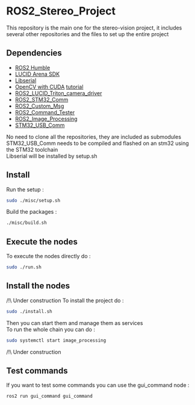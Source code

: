 # ROS2_Stereo_Project

This repository is the main one for the stereo-vision project, it includes several other repositories and the files to set up the entire project

## Dependencies

- [ROS2 Humble](https://docs.ros.org/en/humble/index.html)
- [LUCID Arena SDK](https://thinklucid.com/downloads-hub/)
- [Libserial](https://github.com/crayzeewulf/libserial)
- [OpenCV with CUDA](https://opencv.org/) [tutorial](https://medium.com/@amosstaileyyoung/build-opencv-with-dnn-and-cuda-for-gpu-accelerated-face-detection-27a3cdc7e9ce)
- [ROS2_LUCID_Triton_camera_driver](https://github.com/The-Last-Resort-FR/ROS2_LUCID_Triton_camera_driver)
- [ROS2_STM32_Comm](https://github.com/The-Last-Resort-FR/ROS2_STM32_Comm)
- [ROS2_Custom_Msg](https://github.com/The-Last-Resort-FR/ROS2_Custom_Msg)
- [ROS2_Command_Tester](https://github.com/The-Last-Resort-FR/ROS2_Command_Tester)
- [ROS2_Image_Processing](https://github.com/The-Last-Resort-FR/ROS2_Image_Processing)
- [STM32_USB_Comm](https://github.com/The-Last-Resort-FR/STM32_USB_Comm)  
  
No need to clone all the repositories, they are included as submodules  
STM32_USB_Comm needs to be compiled and flashed on an stm32 using the STM32 toolchain  
Libserial will be installed by setup.sh

## Install

Run the setup :  
```bash
sudo ./misc/setup.sh
```
Build the packages :  
```bash
./misc/build.sh
```

## Execute the nodes

To execute the nodes directly do :
```bash
sudo ./run.sh
```

## Install the nodes

/!\ Under construction
To install the project do :
```bash
sudo ./install.sh
```
Then you can start them and manage them as services  
To run the whole chain you can do :  
```bash
sudo systemctl start image_processing
```
/!\ Under construction

## Test commands

If you want to test some commands you can use the gui_command node :  
```bash
ros2 run gui_command gui_command
```